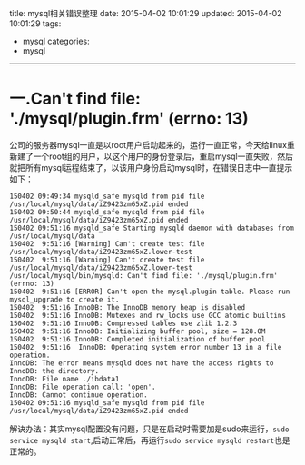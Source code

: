 title: mysql相关错误整理
date: 2015-04-02 10:01:29
updated: 2015-04-02 10:01:29
tags:
- mysql
categories:
- mysql
---

# 一.Can't find file: './mysql/plugin.frm' (errno: 13)

公司的服务器mysql一直是以root用户启动起来的，运行一直正常，今天给linux重新建了一个root组的用户，以这个用户的身份登录后，重启mysql一直失败，然后就把所有mysql运程结束了，以该用户身份启动mysql时，在错误日志中一直提示如下：
<!-- more -->
```
150402 09:49:34 mysqld_safe mysqld from pid file /usr/local/mysql/data/iZ9423zm65xZ.pid ended
150402 09:50:44 mysqld_safe mysqld from pid file /usr/local/mysql/data/iZ9423zm65xZ.pid ended
150402 09:51:16 mysqld_safe Starting mysqld daemon with databases from /usr/local/mysql/data
150402  9:51:16 [Warning] Can't create test file /usr/local/mysql/data/iZ9423zm65xZ.lower-test
150402  9:51:16 [Warning] Can't create test file /usr/local/mysql/data/iZ9423zm65xZ.lower-test
/usr/local/mysql/bin/mysqld: Can't find file: './mysql/plugin.frm' (errno: 13)
150402  9:51:16 [ERROR] Can't open the mysql.plugin table. Please run mysql_upgrade to create it.
150402  9:51:16 InnoDB: The InnoDB memory heap is disabled
150402  9:51:16 InnoDB: Mutexes and rw_locks use GCC atomic builtins
150402  9:51:16 InnoDB: Compressed tables use zlib 1.2.3
150402  9:51:16 InnoDB: Initializing buffer pool, size = 128.0M
150402  9:51:16 InnoDB: Completed initialization of buffer pool
150402  9:51:16  InnoDB: Operating system error number 13 in a file operation.
InnoDB: The error means mysqld does not have the access rights to
InnoDB: the directory.
InnoDB: File name ./ibdata1
InnoDB: File operation call: 'open'.
InnoDB: Cannot continue operation.
150402 09:51:16 mysqld_safe mysqld from pid file /usr/local/mysql/data/iZ9423zm65xZ.pid ended
```
解诀办法：其实mysql配置没有问题，只是在启动时需要加是sudo来运行，`sudo service mysqld start`,启动正常后，再运行`sudo service mysqld restart`也是正常的。
